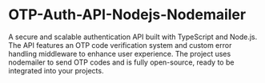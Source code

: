 # OTP-Auth-API-Nodejs-Nodemailer
A secure and scalable authentication API built with TypeScript and Node.js. The API features an OTP code verification system and custom error handling middleware to enhance user experience. The project uses nodemailer to send OTP codes and is fully open-source, ready to be integrated into your projects.
